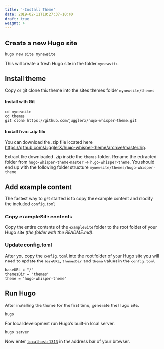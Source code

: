 ```yaml
---
title: '-Install Theme'
date: 2019-02-11T19:27:37+10:00
draft: true
weight: 4
---
```


## Create a new Hugo site

```
hugo new site mynewsite
```

This will create a fresh Hugo site in the folder `mynewsite`.

## Install theme

Copy or git clone this theme into the sites themes folder `mynewsite/themes`

#### Install with Git

```
cd mynewsite
cd themes
git clone https://github.com/jugglerx/hugo-whisper-theme.git
```

#### Install from .zip file

You can download the .zip file located here https://github.com/JugglerX/hugo-whisper-theme/archive/master.zip.

Extract the downloaded .zip inside the `themes` folder. Rename the extracted folder from `hugo-whisper-theme-master` -> `hugo-whisper-theme`. You should end up with the following folder structure `mynewsite/themes/hugo-whisper-theme`

## Add example content

The fastest way to get started is to copy the example content and modify the included `config.toml`

### Copy exampleSite contents

Copy the entire contents of the `exampleSite` folder to the root folder of your Hugo site _(the folder with the README.md)_.

### Update config.toml

After you copy the `config.toml` into the root folder of your Hugo site you will need to update the `baseURL`, `themesDir` and `theme` values in the `config.toml`

```
baseURL = "/"
themesDir = "themes"
theme = "hugo-whisper-theme"
```

## Run Hugo

After installing the theme for the first time, generate the Hugo site.

```
hugo
```

For local development run Hugo's built-in local server.

```
hugo server
```

Now enter [`localhost:1313`](http://localhost:1313) in the address bar of your browser.
